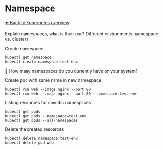 # Namespace
[⬅️ Back to Kubernetes overview](README.md)

Explain namespaces, what is their use?
Different environments: namespace vs. clusters

Create namespace
```shell
kubectl get namespace
kubectl create namespace test-env
```
📝 How many namespaces do you currently have on your system?

Create pod with same name in new namespace
```shell
kubectl run web --image nginx --port 80
kubectl run web --image nginx --port 80 --namespace test-env
```

Listing resources for specific namespaces
```shell
kubectl get pods
kubectl get pods --namespace=test-env
kubectl get pods --all-namespaces
```

Delete the created resources
```shell
kubectl delete namespace test-env
kubectl delete pod web
```